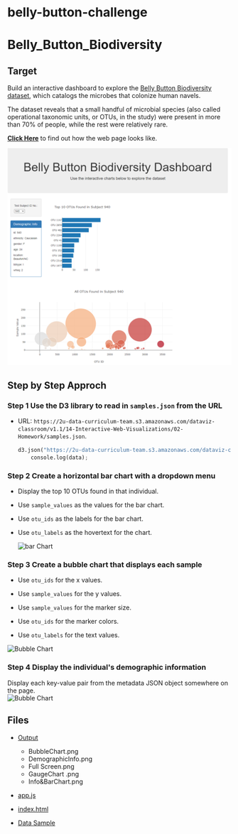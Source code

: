 # belly-button-challenge
# Belly_Button_Biodiversity

## Target
Build an interactive dashboard to explore the [Belly Button Biodiversity dataset](http://robdunnlab.com/projects/belly-button-biodiversity/), which catalogs the microbes that colonize human navels.<br/>

The dataset reveals that a small handful of microbial species (also called operational taxonomic units, or OTUs, in the study) were present in more than 70% of people, while the rest were relatively rare.<br/>

[**Click Here**](https://gorbulin1989.github.io/belly-button-challenge/) to find out how the web page looks like. <br/>

 <img src="https://github.com/Gorbulin1989/belly-button-challenge/blob/main/Output/mainpage.PNG"><br/>

## Step by Step Approch

### Step 1 Use the D3 library to read in `samples.json` from the URL
* URL: `https://2u-data-curriculum-team.s3.amazonaws.com/dataviz-classroom/v1.1/14-Interactive-Web-Visualizations/02-Homework/samples.json`.<br/>

  ``` python 
  d3.json("https://2u-data-curriculum-team.s3.amazonaws.com/dataviz-classroom/v1.1/14-Interactive-Web-Visualizations/02-Homework/samples.json").then(function (data) {
      console.log(data);
  ```

### Step 2 Create a horizontal bar chart with a dropdown menu
  * Display the top 10 OTUs found in that individual.<br/>
  
  * Use `sample_values` as the values for the bar chart.<br/>

  * Use `otu_ids` as the labels for the bar chart.<br/>

  * Use `otu_labels` as the hovertext for the chart.<br/>

    ![bar Chart](OutPut/Info&BarChart.png)

### Step 3 Create a bubble chart that displays each sample

  * Use `otu_ids` for the x values.<br/>

  * Use `sample_values` for the y values.<br/>

  * Use `sample_values` for the marker size.<br/>

  * Use `otu_ids` for the marker colors.<br/>

  * Use `otu_labels` for the text values.<br/>

  ![Bubble Chart](OutPut/BubbleChart.png)

### Step 4 Display the individual's demographic information
Display each key-value pair from the metadata JSON object somewhere on the page.<br/>
   ![Bubble Chart](OutPut/DemographicInfo.png)

## Files
- [Output](https://github.com/Ash-Tao/Belly_Button_Biodiversity/tree/main/OutPut)<br/>
  - BubbleChart.png<br/>
  - DemographicInfo.png<br/>
  - Full Screen.png<br/>
  - GaugeChart .png<br/>
  - Info&BarChart.png<br/>

- [app.js](https://github.com/Ash-Tao/Belly_Button_Biodiversity/blob/main/app.js)<br/>

- [index.html](https://github.com/Ash-Tao/Belly_Button_Biodiversity/blob/main/index.html)<br/>

- [Data Sample](https://github.com/Ash-Tao/Belly_Button_Biodiversity/blob/main/samples.json)<br/>
